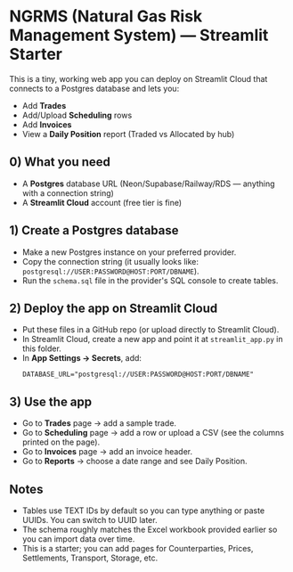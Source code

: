 
# NGRMS (Natural Gas Risk Management System) — Streamlit Starter

This is a tiny, working web app you can deploy on Streamlit Cloud that connects to a Postgres database and lets you:
- Add **Trades**
- Add/Upload **Scheduling** rows
- Add **Invoices**
- View a **Daily Position** report (Traded vs Allocated by hub)

## 0) What you need
- A **Postgres** database URL (Neon/Supabase/Railway/RDS — anything with a connection string)
- A **Streamlit Cloud** account (free tier is fine)

## 1) Create a Postgres database
- Make a new Postgres instance on your preferred provider.
- Copy the connection string (it usually looks like: `postgresql://USER:PASSWORD@HOST:PORT/DBNAME`).
- Run the `schema.sql` file in the provider's SQL console to create tables.

## 2) Deploy the app on Streamlit Cloud
- Put these files in a GitHub repo (or upload directly to Streamlit Cloud).
- In Streamlit Cloud, create a new app and point it at `streamlit_app.py` in this folder.
- In **App Settings → Secrets**, add:
  ```
  DATABASE_URL="postgresql://USER:PASSWORD@HOST:PORT/DBNAME"
  ```

## 3) Use the app
- Go to **Trades** page → add a sample trade.
- Go to **Scheduling** page → add a row or upload a CSV (see the columns printed on the page).
- Go to **Invoices** page → add an invoice header.
- Go to **Reports** → choose a date range and see Daily Position.

## Notes
- Tables use TEXT IDs by default so you can type anything or paste UUIDs. You can switch to UUID later.
- The schema roughly matches the Excel workbook provided earlier so you can import data over time.
- This is a starter; you can add pages for Counterparties, Prices, Settlements, Transport, Storage, etc.
